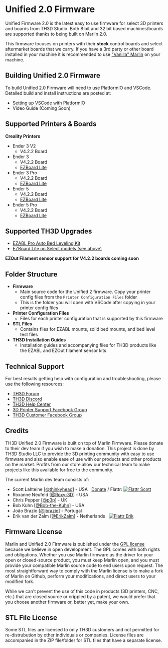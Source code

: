 # Unified 2.0 Firmware

Unified Firmware 2.0 is the latest easy to use firmware for select 3D printers and boards from TH3D Studio. Both 8 bit and 32 bit based machines/boards are supported thanks to being built on Marlin 2.0.

This firmware focuses on printers with their **stock** control boards and select aftermarket boards that we carry. If you have a 3rd party or other board installed in your machine it is recommended to use ["Vanilla" Marlin](https://marlinfw.org) on your machine.

## Building Unified 2.0 Firmware

To build Unified 2.0 Firmware will need to use PlatformIO and VSCode. Detailed build and install instructions are posted at:

  - [Setting up VSCode with PlatformIO](http://vscode.th3dstudio.com/)
  - Video Guide (Coming Soon)

## Supported Printers & Boards

**Creality Printers**

- Ender 3 V2
	- V4.2.2 Board
- Ender 3
	- V4.2.2 Board
	- [EZBoard Lite](https://ezboard.th3dstudio.com)
- Ender 3 Pro
	- V4.2.2 Board
	- [EZBoard Lite](https://ezboard.th3dstudio.com)
- Ender 5
	- V4.2.2 Board
	- [EZBoard Lite](https://ezboard.th3dstudio.com)
- Ender 5 Pro
	- V4.2.2 Board
	- [EZBoard Lite](https://ezboard.th3dstudio.com)

## Supported TH3D Upgrades

- [EZABL Pro Auto Bed Leveling Kit](https://ezabl.th3dstudio.com)
- [EZBoard Lite on Select models (see above)](https://ezboard.th3dstudio.com)

**EZOut Filament sensor support for V4.2.2 boards coming soon**

## Folder Structure

- **Firmware**
	- Main source code for the Unified 2 firmware. Copy your printer config files from the `Printer Configuration Files` folder
	- This is the folder you will open with VSCode after copying in your printer config files
- **Printer Configuration Files**
	- Files for each printer configuration that is supported by this firmware
- **STL Files**
	- Contains files for EZABL mounts, solid bed mounts, and bed level test files
- **TH3D Installation Guides**
	- Installation guides and accompanying files for TH3D products like the EZABL and EZOut filament sensor kits

## Technical Support

For best results getting help with configuration and troubleshooting, please use the following resources:

- [TH3D Forum](https://forum.th3dstudio.com)
- [TH3D Discord](http://Discord.TH3DStudio.com)
- [TH3D Help Center](https://support.th3dstudio.com)
- [3D Printer Support Facebook Group](https://www.facebook.com/groups/c3dforum/)
- [TH3D Customer Facebook Group](http://fbgroup.th3dstudio.com/)

## Credits

TH3D Unified 2.0 Firmware is built on top of Marlin Firmware. Please donate to their dev team if you wish to make a donation. This project is done by TH3D Studio LLC to provide the 3D printing community with easy to use firmware and also enable ease of use with our products and other products on the market. Profits from our store allow our technical team to make projects like this available for free to the community.

The current Marlin dev team consists of:

 - Scott Lahteine [[@thinkyhead](https://github.com/thinkyhead)] - USA &nbsp; [Donate](http://www.thinkyhead.com/donate-to-marlin) / Flattr: [![Flattr Scott](http://api.flattr.com/button/flattr-badge-large.png)](https://flattr.com/submit/auto?user_id=thinkyhead&url=https://github.com/MarlinFirmware/Marlin&title=Marlin&language=&tags=github&category=software)
 - Roxanne Neufeld [[@Roxy-3D](https://github.com/Roxy-3D)] - USA
 - Chris Pepper [[@p3p](https://github.com/p3p)] - UK
 - Bob Kuhn [[@Bob-the-Kuhn](https://github.com/Bob-the-Kuhn)] - USA
 - João Brazio [[@jbrazio](https://github.com/jbrazio)] - Portugal
 - Erik van der Zalm [[@ErikZalm](https://github.com/ErikZalm)] - Netherlands &nbsp; [![Flattr Erik](http://api.flattr.com/button/flattr-badge-large.png)](https://flattr.com/submit/auto?user_id=ErikZalm&url=https://github.com/MarlinFirmware/Marlin&title=Marlin&language=&tags=github&category=software)

## Firmware License

Marlin and Unified 2.0 Firmware is published under the [GPL license](/LICENSE) because we believe in open development. The GPL comes with both rights and obligations. Whether you use Marlin firmware as the driver for your open or closed-source product, you must keep Marlin open, and you must provide your compatible Marlin source code to end users upon request. The most straightforward way to comply with the Marlin license is to make a fork of Marlin on Github, perform your modifications, and direct users to your modified fork.

While we can't prevent the use of this code in products (3D printers, CNC, etc.) that are closed source or crippled by a patent, we would prefer that you choose another firmware or, better yet, make your own.

## STL File License

Some STL files are licensed to only TH3D customers and not permitted for re-distrubution by other individuals or companies. License files are accompanied in the ZIP file/folder for STL files that have a separate license.